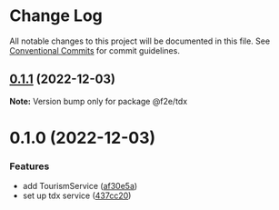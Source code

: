 # Change Log

All notable changes to this project will be documented in this file.
See [Conventional Commits](https://conventionalcommits.org) for commit guidelines.

## [0.1.1](https://github.com/Howard86/f2e-2021/compare/@f2e/tdx@0.1.0...@f2e/tdx@0.1.1) (2022-12-03)

**Note:** Version bump only for package @f2e/tdx

# 0.1.0 (2022-12-03)

### Features

- add TourismService ([af30e5a](https://github.com/Howard86/f2e-2021/commit/af30e5a12c63d0abbbbbac66c91b2575bc794951))
- set up tdx service ([437cc20](https://github.com/Howard86/f2e-2021/commit/437cc20f1950ae88be1d9939ea8c7913ea70bd49))
